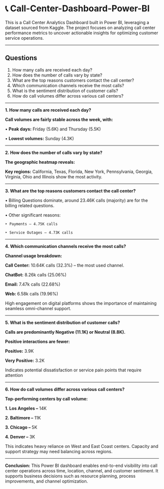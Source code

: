 # 📞 Call-Center-Dashboard-Power-BI
This is a Call Center Analytics Dashboard built in Power BI, leveraging a dataset sourced from Kaggle. The project focuses on analyzing call center performance metrics to uncover actionable insights for optimizing customer service operations.

---
## Questions
1. How many calls are received each day?
2. How does the number of calls vary by state?
3. What are the top reasons customers contact the call center?
4. Which communication channels receive the most calls?
5. What is the sentiment distribution of customer calls?
6. How do call volumes differ across various call centers?

---
**1. How many calls are received each day?**

**Call volumes are fairly stable across the week, with:**

• **Peak days:** Friday (5.6K) and Thursday (5.5K)

• **Lowest volumes:** Sunday (4.3K)

---
**2. How does the number of calls vary by state?**

**The geographic heatmap reveals:**

**Key regions:** California, Texas, Florida, New York, Pennsylvania, Georgia, Virginia, Ohio and Illinois show the most activity.

---
**3. What are the top reasons customers contact the call center?**

• Billing Questions dominate, around 23.46K calls (majority) are for the billing related questions.

• Other significant reasons:

    ‣ Payments – 4.75K calls
  
    ‣ Service Outages – 4.73K calls

---
**4. Which communication channels receive the most calls?**

**Channel usage breakdown:**

**Call Center:** 10.64K calls (32.3%) – the most used channel.

**ChatBot:** 8.26k calls (25.06%)

**Email:** 7.47k calls (22.68%)

**Web:** 6.58k calls (19.96%)

High engagement on digital platforms shows the importance of maintaining seamless omni-channel support.

---
**5. What is the sentiment distribution of customer calls?**

**Calls are predominantly Negative (11.1K) or Neutral (8.8K).**

**Positive interactions are fewer:**

**Positive:** 3.9K

**Very Positive:** 3.2K

Indicates potential dissatisfaction or service pain points that require attention

---
**6. How do call volumes differ across various call centers?**

**Top-performing centers by call volume:**

**1. Los Angeles –** 14K

**2. Baltimore –** 11K

**3. Chicago –** 5K

**4. Denver –** 3K

This indicates heavy reliance on West and East Coast centers. Capacity and support strategy may need balancing across regions.

---

**Conclusion:** This Power BI dashboard enables end-to-end visibility into call center operations across time, location, channel, and customer sentiment. It supports business decisions such as resource planning, process improvements, and channel optimization.
